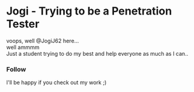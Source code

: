 # Jogi - Trying to be a Penetration Tester
voops, well @JogiJ62 here... <br/>
well ammmm <br/>
Just a student trying to do my best and help everyone as much as I can.. <br/>

### Follow
I'll be happy if you check out my work ;)

